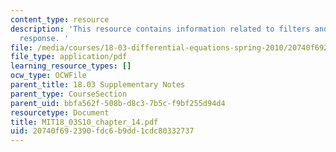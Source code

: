 ```yaml
---
content_type: resource
description: 'This resource contains information related to filters and frequency
  response. '
file: /media/courses/18-03-differential-equations-spring-2010/20740f692390fdc6b9dd1cdc80332737_MIT18_03S10_chapter_14.pdf
file_type: application/pdf
learning_resource_types: []
ocw_type: OCWFile
parent_title: 18.03 Supplementary Notes
parent_type: CourseSection
parent_uid: bbfa562f-508b-d8c3-7b5c-f9bf255d94d4
resourcetype: Document
title: MIT18_03S10_chapter_14.pdf
uid: 20740f69-2390-fdc6-b9dd-1cdc80332737
---
```

